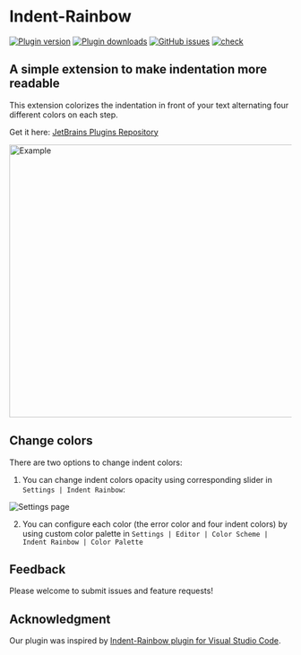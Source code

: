 # Indent-Rainbow

[![Plugin version](https://img.shields.io/jetbrains/plugin/v/13308-indent-rainbow.svg)](https://plugins.jetbrains.com/plugin/13308-indent-rainbow)
[![Plugin downloads](https://img.shields.io/jetbrains/plugin/d/13308-indent-rainbow.svg)](https://plugins.jetbrains.com/plugin/13308-indent-rainbow)
[![GitHub issues](https://img.shields.io/github/issues/dima74/intellij-indent-rainbow)](https://github.com/dima74/intellij-indent-rainbow/issues)
[![check](https://github.com/dima74/intellij-indent-rainbow/workflows/check/badge.svg)](https://github.com/dima74/intellij-indent-rainbow/actions)

## A simple extension to make indentation more readable

This extension colorizes the indentation in front of your text alternating four different colors on each step.

Get it here: [JetBrains Plugins Repository](https://plugins.jetbrains.com/plugin/13308-indent-rainbow)

<img src="https://raw.githubusercontent.com/dima74/intellij-indent-rainbow/master/assets/example2x.png" width="506" height="487" alt="Example">

## Change colors
There are two options to change indent colors:

1. You can change indent colors opacity using corresponding slider in `Settings | Indent Rainbow`:

  ![Settings page](https://raw.githubusercontent.com/dima74/intellij-indent-rainbow/master/assets/opacity_slider.png)

2. You can configure each color (the error color and four indent colors) by using custom color palette in `Settings | Editor | Color Scheme | Indent Rainbow | Color Palette`

## Feedback
Please welcome to submit issues and feature requests!

## Acknowledgment
Our plugin was inspired by [Indent-Rainbow plugin for Visual Studio Code](https://github.com/oderwat/vscode-indent-rainbow).
